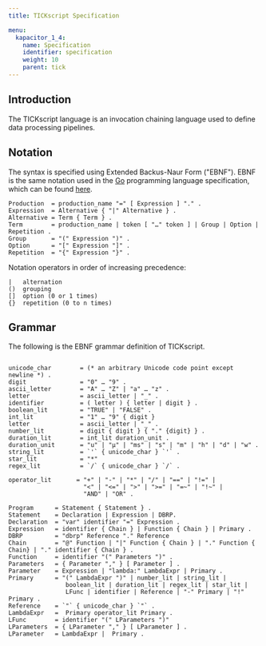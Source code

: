 ```yaml
---
title: TICKscript Specification

menu:
  kapacitor_1_4:
    name: Specification
    identifier: specification
    weight: 10
    parent: tick
---
```


Introduction
------------

The TICKscript language is an invocation chaining language used to define data processing pipelines.


Notation
-------

The syntax is specified using Extended Backus-Naur Form ("EBNF").
EBNF is the same notation used in the [Go](http://golang.org/) programming language specification, which can be found [here](https://golang.org/ref/spec).

```
Production  = production_name "=" [ Expression ] "." .
Expression  = Alternative { "|" Alternative } .
Alternative = Term { Term } .
Term        = production_name | token [ "…" token ] | Group | Option | Repetition .
Group       = "(" Expression ")" .
Option      = "[" Expression "]" .
Repetition  = "{" Expression "}" .
```

Notation operators in order of increasing precedence:

```
|   alternation
()  grouping
[]  option (0 or 1 times)
{}  repetition (0 to n times)
```

Grammar
-------

The following is the EBNF grammar definition of TICKscript.

```

unicode_char        = (* an arbitrary Unicode code point except newline *) .
digit               = "0" … "9" .
ascii_letter        = "A" … "Z" | "a" … "z" .
letter              = ascii_letter | "_" .
identifier          = ( letter ) { letter | digit } .
boolean_lit         = "TRUE" | "FALSE" .
int_lit             = "1" … "9" { digit }
letter              = ascii_letter | "_" .
number_lit          = digit { digit } { "." {digit} } .
duration_lit        = int_lit duration_unit .
duration_unit       = "u" | "µ" | "ms" | "s" | "m" | "h" | "d" | "w" .
string_lit          = `'` { unicode_char } `'` .
star_lit            = "*"
regex_lit           = `/` { unicode_char } `/` .

operator_lit       = "+" | "-" | "*" | "/" | "==" | "!=" |
                     "<" | "<=" | ">" | ">=" | "=~" | "!~" |
                     "AND" | "OR" .

Program      = Statement { Statement } .
Statement    = Declaration | Expression | DBRP.
Declaration  = "var" identifier "=" Expression .
Expression   = identifier { Chain } | Function { Chain } | Primary .
DBRP         = "dbrp" Reference "." Reference
Chain        = "@" Function | "|" Function { Chain } | "." Function { Chain} | "." identifier { Chain } .
Function     = identifier "(" Parameters ")" .
Parameters   = { Parameter "," } [ Parameter ] .
Parameter    = Expression | "lambda:" LambdaExpr | Primary .
Primary      = "(" LambdaExpr ")" | number_lit | string_lit |
                boolean_lit | duration_lit | regex_lit | star_lit |
                LFunc | identifier | Reference | "-" Primary | "!" Primary .
Reference    = `"` { unicode_char } `"` .
LambdaExpr   =  Primary operator_lit Primary .
LFunc        = identifier "(" LParameters ")"
LParameters  = { LParameter "," } [ LParameter ] .
LParameter   = LambdaExpr |  Primary .

```
